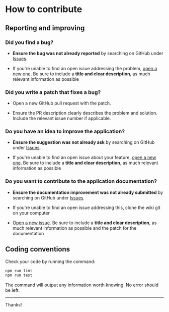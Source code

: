 # How to contribute

## Reporting and improving

### Did you find a bug?

- **Ensure the bug was not already reported** by searching on GitHub under [Issues](https://github.com/MacFJA/sveltekit-session/issues).

- If you're unable to find an open issue addressing the problem, [open a new one](https://github.com/MacFJA/sveltekit-session/issues/new). Be sure to include a **title and clear description**, as much relevant information as possible

### Did you write a patch that fixes a bug?

- Open a new GitHub pull request with the patch.

- Ensure the PR description clearly describes the problem and solution. Include the relevant issue number if applicable.

### Do you have an idea to improve the application?

- **Ensure the suggestion was not already ask** by searching on GitHub under [Issues](https://github.com/MacFJA/sveltekit-session/issues).

- If you're unable to find an open issue about your feature, [open a new one](https://github.com/MacFJA/sveltekit-session/issues/new). Be sure to include a **title and clear description**, as much relevant information as possible

### Do you want to contribute to the application documentation?

- **Ensure the documentation improvement was not already submitted** by searching on GitHub under [Issues](https://github.com/MacFJA/sveltekit-session/issues).

- If you're unable to find an open issue addressing this, clone the wiki git on your computer

- [Open a new issue](https://github.com/MacFJA/sveltekit-session/issues/new). Be sure to include a **title and clear description**, as much relevant information as possible and the patch for the documentation

## Coding conventions

Check your code by running the command:

```sh
npm run lint
npm run test
```

The command will output any information worth knowing. No error should be left.

---

Thanks!
